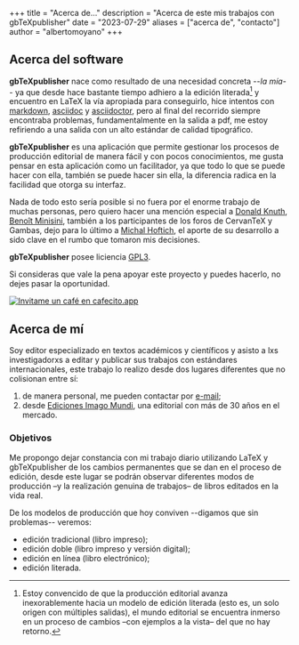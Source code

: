 +++
title = "Acerca de..."
description = "Acerca de este mis trabajos con gbTeXpublisher"
date = "2023-07-29"
aliases = ["acerca de", "contacto"]
author = "albertomoyano"
+++

## Acerca del software

**gbTeXpublisher** nace como resultado de una necesidad concreta --*la mía*-- ya que desde hace bastante tiempo adhiero a la edición literada[^nota1] y encuentro en LaTeX la vía apropiada para conseguirlo, hice intentos con [markdown](https://es.wikipedia.org/wiki/Markdown), [asciidoc](https://asciidoc.org/) y [asciidoctor](https://asciidoctor.org/), pero al final del recorrido siempre encontraba problemas, fundamentalmente en la salida a pdf, me estoy refiriendo a una salida con un alto estándar de calidad tipográfico.

[^nota1]: Estoy convencido de que la producción editorial avanza inexorablemente hacia un modelo de edición literada (esto es, un solo origen con múltiples salidas), el mundo editorial se encuentra inmerso en un proceso de cambios –con ejemplos a la vista– del que no hay retorno.

**gbTeXpublisher** es una aplicación que permite gestionar los procesos de producción editorial de manera fácil y con pocos conocimientos, me gusta pensar en esta aplicación como un facilitador, ya que todo lo que se puede hacer con ella, también se puede hacer sin ella, la diferencia radica en la facilidad que otorga su interfaz.

Nada de todo esto sería posible si no fuera por el enorme trabajo de muchas personas, pero quiero hacer una mención especial a [Donald Knuth](https://es.wikipedia.org/wiki/Donald_Knuth), [Benoît Minisini](https://en.wikipedia.org/wiki/Beno%C3%AEt_Minisini), también a los participantes de los foros de CervanTeX y Gambas, dejo para lo último a [Michal Hoftich](https://github.com/michal-h21), el aporte de su desarrollo a sido clave en el rumbo que tomaron mis decisiones.

**gbTeXpublisher** posee liciencia [GPL3](https://es.wikipedia.org/wiki/GNU_General_Public_License).

Si consideras que vale la pena apoyar este proyecto y puedes hacerlo, no dejes pasar la oportunidad.

[![Invitame un café en cafecito.app](https://cdn.cafecito.app/imgs/buttons/button_2.svg)](https://cafecito.app/gbtexpublisher)

## Acerca de mí

Soy editor especializado en textos académicos y científicos y asisto a lxs investigadorxs a editar y publicar sus trabajos con estándares internacionales, este trabajo lo realizo desde dos lugares diferentes que no colisionan entre sí:

1. de manera personal, me pueden contactar por [e-mail](mailto:alberto.alejandro.moyano@gmail.com);
2. desde [Ediciones Imago Mundi](https://www.edicionesimagomundi.com/), una editorial con más de 30 años en el mercado.

### Objetivos

Me propongo dejar constancia con mi trabajo diario utilizando LaTeX y gbTeXpublisher de los cambios permanentes que se dan en el proceso de edición, desde este lugar se podrán observar diferentes modos de producción –y la realización genuina de trabajos– de libros editados en la vida real.

De los modelos de producción que hoy conviven --digamos que sin problemas-- veremos:

- edición tradicional (libro impreso);
- edición doble (libro impreso y versión digital);
- edición en línea (libro electrónico);
- edición literada.


